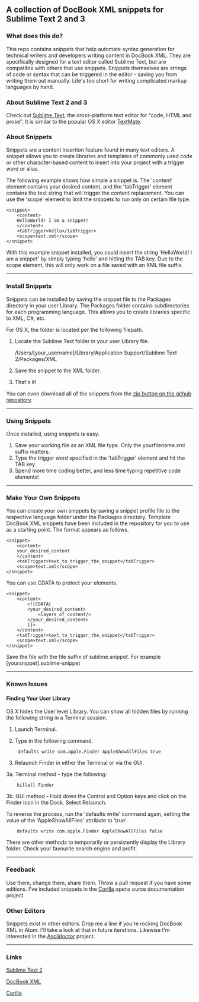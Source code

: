 ## A collection of DocBook XML snippets for Sublime Text 2 and 3

### What does this do?

This repo contains snippets that help automate syntax generation for technical writers and developers writing content in DocBook XML. They are specifically designed for a text editor called Sublime Text, but are compatible with others that use snippets. Snippets themselves are strings of code or syntax that can be triggered in the editor - saving you from writing them out manually. Life's too short for writing complicated markup languages by hand.

### About Sublime Text 2 and 3

Check out [Sublime Text](http://www.sublimetext.com/), the cross-platform text editor for "code, HTML and prose". It is similar to the popular OS X editor [TextMate](http://macromates.com/).

### About Snippets

Snippets are a content insertion feature found in many text editors. A snippet allows you to create libraries and templates of commonly used code or other character-based content to insert into your project with a trigger word or alias. 

The following example shows how simple a snippet is. The 'content' element contains your desired content, and the 'tabTrigger' element contains the text string that will trigger the content replacement. You can use the 'scope' element to limit the snippets to run only on certain file type.


	<snippet>
		<content>
		HelloWorld! I am a snippet!
		</content>
		<tabTrigger>hello</tabTrigger>
		<scope>text.xml</scope>
	</snippet>

With this example snippet installed, you could insert the string 'HelloWorld! I am a snippet' by simply typing 'hello' and hitting the TAB key. Due to the scope element, this will only work on a file saved with an XML file suffix. 


--------------------

### Install Snippets

Snippets can be installed by saving the snippet file to the Packages directory in your user Library. The Packages folder contains subdirectories for each programming language. This allows you to create libraries specific to XML, C#, etc. 

For OS X, the folder is located per the following filepath.

1. Locate the Sublime Text folder in your user Library file.

	/Users/[your_username]/Library/Application Support/Sublime Text 2/Packages/XML

2. Save the snippet to the XML folder.
3. That's it!

You can even download all of the snippets from the [zip button on the github repository](https://github.com/ddri/Sublime-Text-DocBook-XML-Snippets/zipball/master). 


--------------------


### Using Snippets

Once installed, using snippets is easy. 

1. Save your working file as an XML file type. Only the yourfilename.xml suffix matters. 
2. Type the trigger word specified in the 'tabTrigger' element and hit the TAB key.
3. Spend more time coding better, and less time typing repetitive code elements!


--------------------

### Make Your Own Snippets

You can create your own snippets by saving a snippet profile file to the respective language folder under the Packages directory. Template DocBook XML snippets have been included in the repository for you to use as a starting point. The format appears as follows.


	<snippet>
		<content>
		your_desired_content
		</content>
		<tabTrigger>text_to_trigger_the_snippet</tabTrigger>
		<scope>text.xml</scope>
	</snippet>

You can use CDATA to protect your elements.

	<snippet>
		<content>
			<![CDATA[
			<your_desired_content>
				<layers_of_content/>
			</your_desired_content>	
			]]>
		</content>
		<tabTrigger>text_to_trigger_the_snippet</tabTrigger>
		<scope>text.xml</scope>
	</snippet>

Save the file with the file suffix of sublime.snippet. For example [yoursnippet].sublime-snippet


--------------------

### Known Issues

#### Finding Your User Library

OS X hides the User level Library. You can show all hidden files by running the following string in a Terminal session.

1. Launch Terminal.
2. Type in the following command.
		
		defaults write com.apple.Finder AppleShowAllFiles true

3. Relaunch Finder in either the Terminal or via the GUI.

3a. Terminal method - type the following:

		killall Finder

3b. GUI method - Hold down the Control and Option keys and click on the Finder icon in the Dock. Select Relaunch.

To reverse the process, run the 'defaults write' command again, setting the value of the 'AppleShowAllFiles' attribute to 'true'.

		defaults write com.apple.Finder AppleShowAllFiles false

There are other methods to temporarily or persistently display the Library folder. Check your favourite search engine and profit.

--------------------

### Feedback

Use them, change them, share them. Throw a pull request if you have some editions. I've included snippets in the [Corilla](http://www.corilla.com) opens ource documentation project. 

### Other Editors

Snippets exist in other editors. Drop me a line if you're rocking DocBook XML in Atom. I'll take a look at that in future iterations. Likewise I'm interested in the [Asciidoctor](http://asciidoctor.org/) project. 


--------------------

### Links

[Sublime Text 2](http://www.sublimetext.com/)

[DocBook XML](http://www.docbook.org/tdg/en/html/part2.html) 

[Corilla](http://www.corilla.com)
